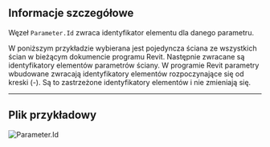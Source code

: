## Informacje szczegółowe
Węzeł `Parameter.Id` zwraca identyfikator elementu dla danego parametru.

W poniższym przykładzie wybierana jest pojedyncza ściana ze wszystkich ścian w bieżącym dokumencie programu Revit. Następnie zwracane są identyfikatory elementów parametrów ściany. W programie Revit parametry wbudowane zwracają identyfikatory elementów rozpoczynające się od kreski (-). Są to zastrzeżone identyfikatory elementów i nie zmieniają się.
___
## Plik przykładowy

![Parameter.Id](./Revit.Elements.Parameter.Id_img.jpg)
